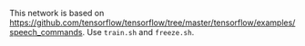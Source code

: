 This network is based on https://github.com/tensorflow/tensorflow/tree/master/tensorflow/examples/speech_commands. Use `train.sh` and `freeze.sh`.
